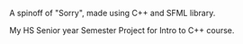 A spinoff of "Sorry", made using C++ and SFML library.

My HS Senior year Semester Project for Intro to C++ course.

